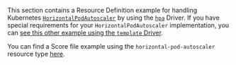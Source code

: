 This section contains a Resource Definition example for handling Kubernetes [`HorizontalPodAutoscaler`](https://kubernetes.io/docs/tasks/run-application/horizontal-pod-autoscale/) by using the [`hpa`](https://developer.humanitec.com/integration-and-extensions/drivers/k8-drivers/horizontal-pod-autoscaler/) Driver. If you have special requirements for your `HorizontalPodAutoscaler` implementation, you can [see this other example using the `template` Driver](https://developer.humanitec.com/examples/resource-definitions/template-driver/horizontalpodautoscaler/).

You can find a Score file example using the `horizontal-pod-autoscaler` resource type [here](https://developer.humanitec.com/examples/score/horizontalpodautoscaler/).
